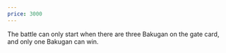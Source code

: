 ```yaml
---
price: 3000
---
```

The battle can only start when there are three Bakugan on the gate card, and only one Bakugan can win.
